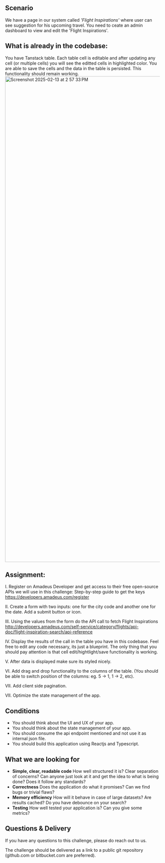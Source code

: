 

## Scenario

We have a page in our system called *'Flight Inspirations'* where user can see suggestion for his upcoming travel.
You need to ceate an admin dashboard to view and edit the 'Flight Inspirations'.

## What is already in the codebase:
You have Tanstack table. Each table cell is editable and after updating any cell (or multiple cells) you will see the editted cells in highlighted color. 
You are able to save the cells and the data in the table is persisted. This functionality should remain working.
<img width="1576" alt="Screenshot 2025-02-13 at 2 57 33 PM" src="https://github.com/user-attachments/assets/e83cf53d-65e2-443b-a8af-1102c82bc720" />

## Assignment:
I. Register on Amadeus Developer and get access to their free open-source APIs we will use in this challenge:
Step-by-step guide to get the keys https://developers.amadeus.com/register

II. Create a form with two inputs: one for the city code and another one for the date. Add a submit button or icon.

III. Using the values from the form do the API call to fetch Flight Inspirations 
http://developers.amadeus.com/self-service/category/flights/api-doc/flight-inspiration-search/api-reference

IV. Display the results of the call in the table you have in this codebase. Feel free to edit any code necessary, its just a blueprint. The only thing that you should pay attention is that cell edit/hightlight/save functionality is working.

V. After data is displayed make sure its styled nicely. 

VI. Add drag and drop functionality to the columns of the table. (You should be able to switch position of the columns: eg. 5 -> 1, 1 -> 2, etc).

VII. Add client side pagination.

VII. Optimize the state management of the app.


## Conditions
- You should think about the UI and UX of your app.
- You should think about the state management of your app.
- You should consume the api endpoint mentioned and not use it as internal json file.
- You should build this application using Reactjs and Typescript.

## What we are looking for

- **Simple, clear, readable code** How well structured it is? Clear separation of concerns? Can anyone just look at it and get the idea to
what is being done? Does it follow any standards?
- **Correctness** Does the application do what it promises? Can we find bugs or trivial flaws?
- **Memory efficiency** How will it behave in case of large datasets? Are results cached? Do you have debounce on your search?
- **Testing** How well tested your application is? Can you give some metrics?


## Questions & Delivery

If you have any questions to this challenge, please do reach out to us.

The challenge should be delivered as a link to a public git repository (github.com or bitbucket.com are preferred).
